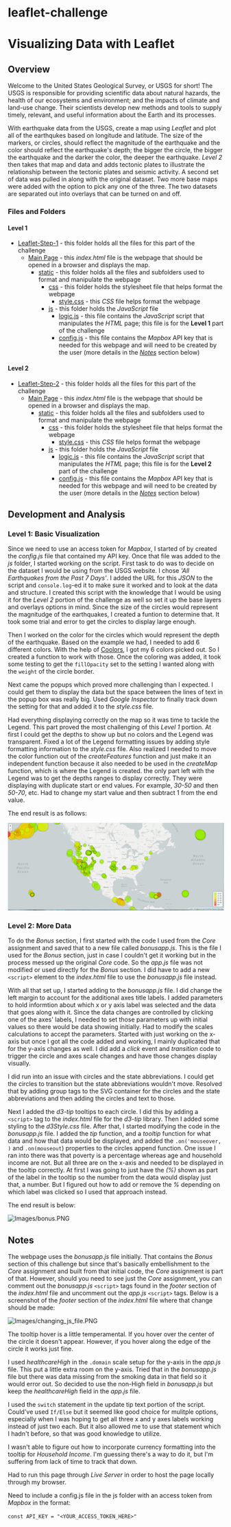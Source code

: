 # leaflet-challenge
# Visualizing Data with Leaflet

## Overview

Welcome to the United States Geological Survey, or USGS for short! The USGS is responsible for providing scientific data about natural hazards, the health of our ecosystems and environment; and the impacts of climate and land-use change. Their scientists develop new methods and tools to supply timely, relevant, and useful information about the Earth and its processes.

With earthquake data from the USGS, create a map using *Leaflet* and plot all of the earthqukes based on longitude and latitude. The size of the markers, or circles, should reflect the magnitude of the earthquake and the color should reflect the earthquake's depth; the bigger the circle, the bigger the earthquake and the darker the color, the deeper the earthquake. *Level 2* then takes that map and data and adds tectonic plates to illustrate the relationship between the tectonic plates and seismic activity. A second set of data was pulled in along with the original dataset. Two more base maps were added with the option to pick any one of the three. The two datasets are separated out into overlays that can be turned on and off.


### Files and Folders

#### Level 1
* [Leaflet-Step-1](Leaflet-Step-1/) - this folder holds all the files for this part of the challenge
    * [Main Page](Leaflet-Step-1/index.html) - this *index.html* file is the webpage that should be opened in a browser and displays the map.
        * [static](Leaflet-Step-1/static/) - this folder holds all the files and subfolders used to format and manipulate the webpage
            * [css](Leaflet-Step-1/static/css/) - this folder holds the stylesheet file that helps format the webpage
                * [style.css](Leaflet-Step-1/static/css/style.css) - this *CSS* file helps format the webpage
            * [js](Leaflet-Step-1/static/js/) - this folder holds the *JavaScript* file
                * [logic.js](Leaflet-Step-1/static/js/logic.js) - this file contains the *JavaScript* script that manipulates the *HTML* page; this file is for the **Level 1** part of the challenge
                * [config.js](Leaflet-Step-1/static/js/config.js) - this file contains the *Mapbox* API key that is needed for this webpage and will need to be created by the user (more details in the *[Notes](#Notes)* section below)

#### Level 2
* [Leaflet-Step-2](Leaflet-Step-2/) - this folder holds all the files for this part of the challenge
    * [Main Page](Leaflet-Step-2/index.html) - this *index.html* file is the webpage that should be opened in a browser and displays the map.
        * [static](Leaflet-Step-2/static/) - this folder holds all the files and subfolders used to format and manipulate the webpage
            * [css](Leaflet-Step-2/static/css/) - this folder holds the stylesheet file that helps format the webpage
                * [style.css](Leaflet-Step-2/static/css/style.css) - this *CSS* file helps format the webpage
            * [js](Leaflet-Step-2/static/js/) - this folder holds the *JavaScript* file
                * [logic.js](Leaflet-Step-2/static/js/logic.js) - this file contains the *JavaScript* script that manipulates the *HTML* page; this file is for the **Level 2** part of the challenge
                * [config.js](Leaflet-Step-2/static/js/config.js) - this file contains the *Mapbox* API key that is needed for this webpage and will need to be created by the user (more details in the *[Notes](#Notes)* section below)


## Development and Analysis

### Level 1: Basic Visualization

Since we need to use an access token for *Mapbox*, I started of by created the *config.js* file that contained my API key. Once that file was added to the *js* folder, I started working on the script. First task to do was to decide on the dataset I would be using from the USGS website. I chose *'All Earthquakes from the Past 7 Days'*. I added the URL for this *JSON* to the script and `console.log`-ed it to make sure it worked and to look at the data and structure. I created this script with the knowledge that I would be using it for the *Level 2* portion of the challenge as well so set it up the base layers and overlays options in mind. Since the size of the circles would represent the magnitudge of the earthquakes, I created a funtion to determine that. It took some trial and error to get the circles to display large enough.

Then I worked on the color for the circles which would represent the depth of the earthquake. Based on the example we had, I needed to add 6 different colors. With the help of [Coolors](https://coolors.co/gradient-palette/ea2c2c-98ee00?number=7), I got my 6 colors picked out. So I created a function to work with those. Once the coloring was added, it took some testing to get the `fillOpacity` set to the setting I wanted along with the `weight` of the circle border.

Next came the popups which proved more challenging than I expected. I could get them to display the data but the space between the lines of text in the popup box was really big. Used *Google Inspector* to finally track down the setting for that and added it to the *style.css* file. 

Had everything displaying correctly on the map so it was time to tackle the Legend. This part proved the most challenging of this *Level 1* portion. At first I could get the depths to show up but no colors and the Legend was transparent. Fixed a lot of the Legend formatting issues by adding style formatting information to the *style.css* file. Also realized I needed to move the color function out of the *createFeatures* function and just make it an independent function because it also needed to be used in the *createMap* function, which is where the Legend is created. the only part left with the Legend was to get the depths ranges to display correctly. They were displaying with duplicate start or end values. For example, *30-50* and then *50-70*, etc. Had to change my start value and then subtract 1 from the end value.

The end result is as follows:

![Images/level_1.PNG](Images/level_1.PNG)

### Level 2: More Data

To do the *Bonus* section, I first started with the code I used from the *Core* assignment and saved that to a new file called *bonusapp.js*. This is the file I used for the *Bonus* section, just in case I couldn't get it working but in the process messed up the original *Core* code. So the *app.js* file was not modified or used directly for the *Bonus* section. I did have to add a new `<script>` element to the *index.html* file to use the *bonusapp.js* file instead.

With all that set up, I started adding to the *bonusapp.js* file. I did change the left margin to account for the additional axes title labels. I added parameters to hold informtion about which x or y axis label was selected and the data that goes along with it. Since the data changes are controlled by clicking one of the axes' labels, I needed to set those parameters up with initial values so there would be data showing initially. Had to modify the scales calculations to accept the parameters. Started with just working on the x-axis but once I got all the code added and working, I mainly duplicated that for the y-axis changes as well. I did add a *click* event and *transition* code to trigger the circle and axes scale changes and have those changes display visually.

I did run into an issue with circles and the state abbreviations. I could get the circles to transition but the state abbreviations wouldn't move. Resolved that by adding group tags to the SVG container for the circles and the state abbreviations and then adding the circles and text to those.

Next I added the *d3-tip* tooltips to each circle. I did this by adding a `<script>` tag to the *index.html* file for the *d3-tip* library. Then I added some styling to the *d3Style.css* file. After that, I started modifying the code in the *bonusapp.js* file. I added the *tip* function, and a *tooltip* function for what data and how that data would be displayed, and added the `.on('mouseover, )` and `.on(mouseout`) properties to the circles append function. One issue I ran into there was that poverty is a percentage whereas age and household income are not. But all three are on the x-axis and needed to be displayed in the tooltip correctly. At first I was going to just have the *(%)* shown as part of the label in the tooltip so the number from the data would display just that, a number. But I figured out how to add or remove the *%* depending on which label was clicked so I used that approach instead.

The end result is below:

![Images/bonus.PNG](Images/bonus.PNG)


## Notes

The webpage uses the *bonusapp.js* file initially. That contains the *Bonus* section of this challenge but since that's basically embellishment to the *Core* assignment and built from that initial code, the *Core* assignment is part of that. However, should you need to see just the *Core* assignment, you can comment out the *bonusapp.js* `<script>` tags found in the *footer* section of the *index.html* file and uncomment out the *app.js* `<script>` tags. Below is a screenshot of the *footer* section of the *index.html* file where that change should be made:

![Images/changing_js_file.PNG](Images/changing_js_file.png)

The tooltip hover is a little temperamental. If you hover over the center of the circle it doesn't appear. However, if you hover along the edge of the circle it works just fine.

I used *healthcareHigh* in the `.domain` scale setup for the y-axis in the *app.js* file. This put a little extra room on the y-axis. Tried that in the *bonusapp.js* file but there was data 
missing from the smoking data in that field so it would error out. So decided to use the non-High field in *bonusapp.js* but keep the *healthcareHigh* field in the *app.js* file.

I used the `switch` statement in the update tip text portion of the script. Could've used `If/Else` but it seemed like good choice for mulitple options, especially when I was hoping to get all three x and y axes labels working instead of just two each. But it also allowed me to use that statement which I hadn't before, so that was good knowledge to utilize.

I wasn't able to figure out how to incorporate currency formatting into the tooltip for *Household Income*. I'm guessing there's a way to do it, but I'm suffering from lack of time to track that down.

Had to run this page through *Live Server* in order to host the page locally through my browser.

Need to include a config.js file in the js folder with an access token from *Mapbox* in the format:

`const API_KEY = "<YOUR_ACCESS_TOKEN_HERE>"`